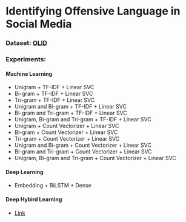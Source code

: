 # Identifying Offensive Language in Social Media 

### Dataset: [OLID](https://sites.google.com/site/offensevalsharedtask/olid)

### Experiments: 

#### Machine Learning
- Unigram + TF-IDF + Linear SVC
- Bi-gram + TF-IDF + Linear SVC
- Tri-gram + TF-IDF + Linear SVC
- Unigram and Bi-gram + TF-IDF + Linear SVC
- Bi-gram and Tri-gram + TF-IDF + Linear SVC
- Unigram, Bi-gram and Tri-gram + TF-IDF + Linear SVC
- Unigram + Count Vectorizer + Linear SVC
- Bi-gram + Count Vectorizer + Linear SVC
- Tri-gram + Count Vectorizer + Linear SVC
- Unigram and Bi-gram + Count Vectorizer + Linear SVC
- Bi-gram and Tri-gram + Count Vectorizer + Linear SVC
- Unigram, Bi-gram and Tri-gram + Count Vectorizer + Linear SVC

#### Deep Learning
- Embedding + BiLSTM + Dense

#### Deep Hybird Learning
- [Link](https://github.com/quaziadib/A-Deep-Hybrid-Learning-to-Detect-Bangla-Fake-News)